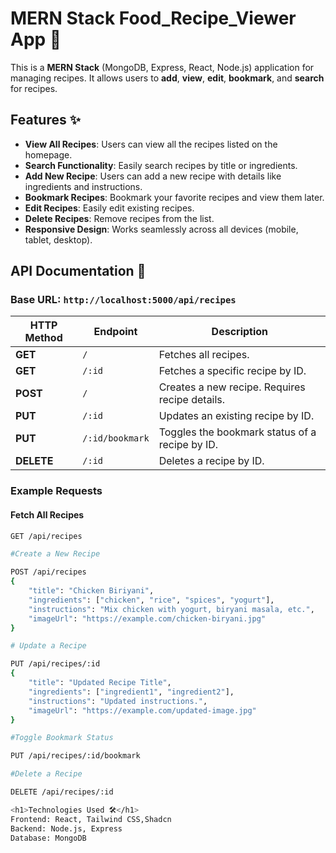 # MERN Stack Food_Recipe_Viewer App 🍕

This is a **MERN Stack** (MongoDB, Express, React, Node.js) application for managing recipes. It allows users to **add**, **view**, **edit**, **bookmark**, and **search** for recipes.

## Features ✨

- **View All Recipes**: Users can view all the recipes listed on the homepage.
- **Search Functionality**: Easily search recipes by title or ingredients.
- **Add New Recipe**: Users can add a new recipe with details like ingredients and instructions.
- **Bookmark Recipes**: Bookmark your favorite recipes and view them later.
- **Edit Recipes**: Easily edit existing recipes.
- **Delete Recipes**: Remove recipes from the list.
- **Responsive Design**: Works seamlessly across all devices (mobile, tablet, desktop).

## API Documentation 📡

### Base URL: `http://localhost:5000/api/recipes`

| HTTP Method | Endpoint           | Description                                          |
|-------------|--------------------|------------------------------------------------------|
| **GET**     | `/`                | Fetches all recipes.                                |
| **GET**     | `/:id`             | Fetches a specific recipe by ID.                     |
| **POST**    | `/`                | Creates a new recipe. Requires recipe details.       |
| **PUT**     | `/:id`             | Updates an existing recipe by ID.                    |
| **PUT**     | `/:id/bookmark`    | Toggles the bookmark status of a recipe by ID.       |
| **DELETE**  | `/:id`             | Deletes a recipe by ID.                              |

### Example Requests

#### Fetch All Recipes
```bash
GET /api/recipes

#Create a New Recipe

POST /api/recipes
{
    "title": "Chicken Biriyani",
    "ingredients": ["chicken", "rice", "spices", "yogurt"],
    "instructions": "Mix chicken with yogurt, biryani masala, etc.",
    "imageUrl": "https://example.com/chicken-biryani.jpg"
}

# Update a Recipe

PUT /api/recipes/:id
{
    "title": "Updated Recipe Title",
    "ingredients": ["ingredient1", "ingredient2"],
    "instructions": "Updated instructions.",
    "imageUrl": "https://example.com/updated-image.jpg"
}

#Toggle Bookmark Status

PUT /api/recipes/:id/bookmark

#Delete a Recipe

DELETE /api/recipes/:id

<h1>Technologies Used 🛠️</h1>
Frontend: React, Tailwind CSS,Shadcn
Backend: Node.js, Express
Database: MongoDB
